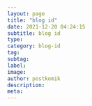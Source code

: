 ```yaml
---
layout: page
title: "blog id"
date: 2021-12-20 04:24:15
subtitle: blog id
type: 
category: blog-id
tag: 
subtag: 
label: 
image: 
author: postkomik
description: 
meta: 
---
```


